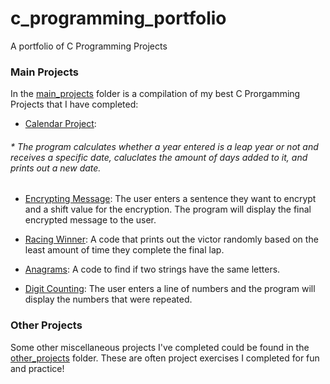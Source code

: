 # c_programming_portfolio
A portfolio of C Programming Projects


### Main Projects
In the [main_projects](https://github.com/TenaCity23/c_programming/tree/main/main_projects) folder is a compilation of my best C Prorgamming Projects that I have completed:

* [Calendar Project](https://github.com/TenaCity23/c_programming/blob/main/main_projects/calendar.c): 
###### * The program calculates whether a year entered is a leap year or not and receives a specific date, caluclates the amount of days added to it, and prints out a new date.

* [Encrypting Message](https://github.com/TenaCity23/c_programming/blob/main/main_projects/encrypting_message.c): The user enters a sentence they want to encrypt and a shift value for the encryption. The program will display the final encrypted message to the user.

* [Racing Winner](https://github.com/TenaCity23/c_programming/blob/main/main_projects/race.c): A code that prints out the victor randomly based on the least amount of time they complete the final lap. 

* [Anagrams](https://github.com/TenaCity23/c_programming/blob/main/main_projects/anagram.c): A code to find if two strings have the same letters.

* [Digit Counting](https://github.com/TenaCity23/c_programming/blob/main/main_projects/digit_occurances.c): The user enters a line of numbers and the program will display the numbers that were repeated.


### Other Projects
Some other miscellaneous projects I've completed could be found in the [other_projects](https://github.com/TenaCity23/c_programming/tree/main/other_projects) folder. These are often project exercises I completed for fun and practice!
